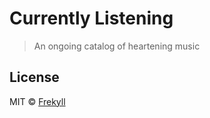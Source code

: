 # Currently Listening
> An ongoing catalog of heartening music

## License

MIT © [Frekyll](https://github.com/frekyll)
